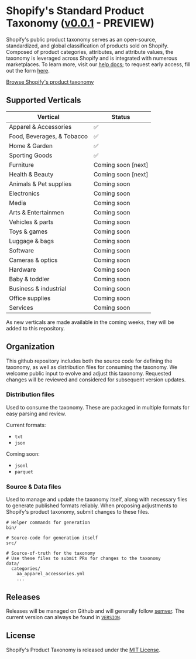 # Shopify's Standard Product Taxonomy ([v0.0.1](./VERSION) - PREVIEW)

Shopify's public product taxonomy serves as an open-source, standardized, and global classification of products sold on Shopify. Composed of product categories, attributes, and attribute values, the taxonomy is leveraged across Shopify and is integrated with numerous marketplaces. To learn more, visit our [help docs](https://help.shopify.com/manual/products/details/product-type); to request early access, fill out the form [here](http://shopify.com/editions/winter2024#new-taxonomy).


[Browse Shopify's product taxonomy](https://shopify.github.io/product-taxonomy/?categoryId=aa)

## Supported Verticals

| Vertical | Status |
|----------|----------|
| Apparel & Accessories | ✅ |
| Food, Beverages, & Tobacco | ✅ |
| Home & Garden | ✅ |
| Sporting Goods | ✅ |
| Furniture | Coming soon [next] |
| Health & Beauty | Coming soon [next] |
| Animals & Pet supplies | Coming soon |
| Electronics | Coming soon |
| Media | Coming soon |
| Arts & Entertainmen | Coming soon |
| Vehicles & parts | Coming soon |
| Toys & games | Coming soon |
| Luggage & bags | Coming soon |
| Software | Coming soon |
| Cameras & optics | Coming soon |
| Hardware | Coming soon |
| Baby & toddler | Coming soon |
| Business & industrial | Coming soon |
| Office supplies | Coming soon |
| Services | Coming soon |

As new verticals are made available in the coming weeks, they will be added to this repository.

## Organization

This github repository includes both the source code for defining the taxonomy, as well as distribution files for consuming the taxonomy. We welcome public input to evolve and adjust this taxonomy. Requested changes will be reviewed and considered for subsequent version updates.

### Distribution files

Used to consume the taxonomy. These are packaged in multiple formats for easy parsing and review.

Current formats:
- `txt`
- `json`

Coming soon:
- `jsonl`
- `parquet`

### Source & Data files

Used to manage and update the taxonomy itself, along with necessary files to generate published formats reliably. When proposing adjustments to Shopify's product taxonomy, submit changes to these files.


```
# Helper commands for generation
bin/

# Source-code for generation itself
src/

# Source-of-truth for the taxonomy
# Use these files to submit PRs for changes to the taxonomy
data/
  categories/
    aa_apparel_accessories.yml
    ...
```

## Releases

Releases will be managed on Github and will generally follow [semver](https://semver.org/). The current version can always be found in [`VERSION`](./VERSION).

## License

Shopify's Product Taxonomy is released under the [MIT License](./LICENSE).

